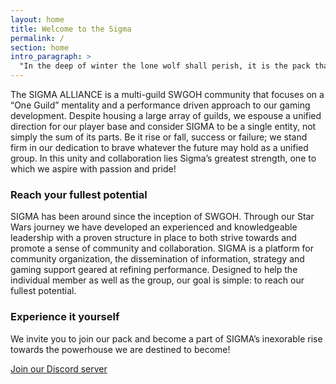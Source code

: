 ```yaml
---
layout: home
title: Welcome to the Sigma
permalink: /
section: home
intro_paragraph: >
  "In the deep of winter the lone wolf shall perish, it is the pack that survives."
---
```



The SIGMA ALLIANCE is a multi-guild SWGOH community that focuses on a “One Guild” mentality and a performance driven approach to our gaming development. Despite housing a large array of guilds, we espouse a unified direction for our player base and consider SIGMA to be a single entity, not simply the sum of its parts. Be it rise or fall, success or failure; we stand firm in our dedication to brave whatever the future may hold as a unified group. In this unity and collaboration lies Sigma’s greatest strength, one to which we aspire with passion and pride!

### Reach your fullest potential

SIGMA has been around since the inception of SWGOH. Through our Star Wars journey we have developed an experienced and knowledgeable leadership with a proven structure in place to both strive towards and promote a sense of community and collaboration. SIGMA is a platform for community organization, the dissemination of information, strategy and gaming support geared at refining performance.  Designed to help the individual member as well as the group, our goal is simple: to reach our fullest potential.

### Experience it yourself

We invite you to join our pack and become a part of SIGMA’s inexorable rise towards the powerhouse we are destined to become!

[Join our Discord server](https://discord.gg/V33Kfaj/)